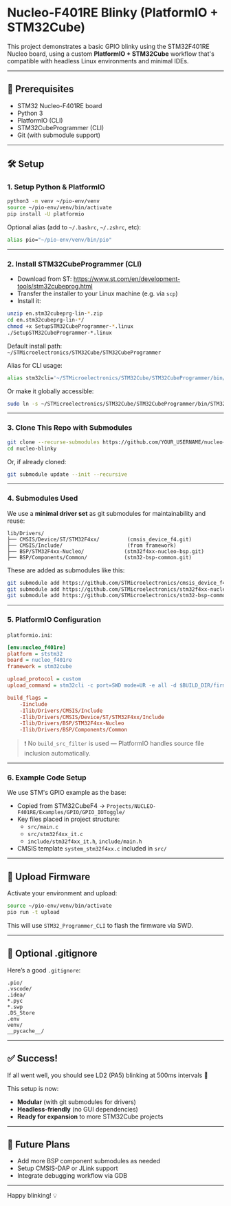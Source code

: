 # Nucleo-F401RE Blinky (PlatformIO + STM32Cube)

This project demonstrates a basic GPIO blinky using the STM32F401RE Nucleo board, using a custom **PlatformIO + STM32Cube** workflow that's compatible with headless Linux environments and minimal IDEs.

---

## 🧰 Prerequisites

- STM32 Nucleo-F401RE board
- Python 3
- PlatformIO (CLI)
- STM32CubeProgrammer (CLI)
- Git (with submodule support)

---

## 🛠️ Setup

### 1. Setup Python & PlatformIO

```bash
python3 -m venv ~/pio-env/venv
source ~/pio-env/venv/bin/activate
pip install -U platformio
```

Optional alias (add to `~/.bashrc`, `~/.zshrc`, etc):

```bash
alias pio="~/pio-env/venv/bin/pio"
```

---

### 2. Install STM32CubeProgrammer (CLI)

- Download from ST: https://www.st.com/en/development-tools/stm32cubeprog.html
- Transfer the installer to your Linux machine (e.g. via `scp`)
- Install it:

```bash
unzip en.stm32cubeprg-lin-*.zip
cd en.stm32cubeprg-lin-*/
chmod +x SetupSTM32CubeProgrammer-*.linux
./SetupSTM32CubeProgrammer-*.linux
```

Default install path:  
`~/STMicroelectronics/STM32Cube/STM32CubeProgrammer`

Alias for CLI usage:

```bash
alias stm32cli='~/STMicroelectronics/STM32Cube/STM32CubeProgrammer/bin/STM32_Programmer_CLI'
```

Or make it globally accessible:

```bash
sudo ln -s ~/STMicroelectronics/STM32Cube/STM32CubeProgrammer/bin/STM32_Programmer_CLI /usr/local/bin/stm32cli
```

---

### 3. Clone This Repo with Submodules

```bash
git clone --recurse-submodules https://github.com/YOUR_USERNAME/nucleo-blinky.git
cd nucleo-blinky
```

Or, if already cloned:

```bash
git submodule update --init --recursive
```

---

### 4. Submodules Used

We use a **minimal driver set** as git submodules for maintainability and reuse:

```text
lib/Drivers/
├── CMSIS/Device/ST/STM32F4xx/         (cmsis_device_f4.git)
├── CMSIS/Include/                     (from framework)
├── BSP/STM32F4xx-Nucleo/             (stm32f4xx-nucleo-bsp.git)
├── BSP/Components/Common/            (stm32-bsp-common.git)
```

These are added as submodules like this:

```bash
git submodule add https://github.com/STMicroelectronics/cmsis_device_f4.git lib/Drivers/CMSIS/Device/ST/STM32F4xx
git submodule add https://github.com/STMicroelectronics/stm32f4xx-nucleo-bsp.git lib/Drivers/BSP/STM32F4xx-Nucleo
git submodule add https://github.com/STMicroelectronics/stm32-bsp-common.git lib/Drivers/BSP/Components/Common
```

---

### 5. PlatformIO Configuration

`platformio.ini`:

```ini
[env:nucleo_f401re]
platform = ststm32
board = nucleo_f401re
framework = stm32cube

upload_protocol = custom
upload_command = stm32cli -c port=SWD mode=UR -e all -d $BUILD_DIR/firmware.elf -v -rst

build_flags =
    -Iinclude
    -Ilib/Drivers/CMSIS/Include
    -Ilib/Drivers/CMSIS/Device/ST/STM32F4xx/Include
    -Ilib/Drivers/BSP/STM32F4xx-Nucleo
    -Ilib/Drivers/BSP/Components/Common
```

> ❗ No `build_src_filter` is used — PlatformIO handles source file inclusion automatically.

---

### 6. Example Code Setup

We use STM's GPIO example as the base:

- Copied from STM32CubeF4 → `Projects/NUCLEO-F401RE/Examples/GPIO/GPIO_IOToggle/`
- Key files placed in project structure:
  - `src/main.c`
  - `src/stm32f4xx_it.c`
  - `include/stm32f4xx_it.h`, `include/main.h`
- CMSIS template `system_stm32f4xx.c` included in `src/`

---

## 🚀 Upload Firmware

Activate your environment and upload:

```bash
source ~/pio-env/venv/bin/activate
pio run -t upload
```

This will use `STM32_Programmer_CLI` to flash the firmware via SWD.

---

## 🧼 Optional .gitignore

Here’s a good `.gitignore`:

```
.pio/
.vscode/
.idea/
*.pyc
*.swp
.DS_Store
.env
venv/
__pycache__/
```

---

## ✅ Success!

If all went well, you should see LD2 (PA5) blinking at 500ms intervals 🎉

This setup is now:
- **Modular** (with git submodules for drivers)
- **Headless-friendly** (no GUI dependencies)
- **Ready for expansion** to more STM32Cube projects

---

## 📌 Future Plans

- Add more BSP component submodules as needed
- Setup CMSIS-DAP or JLink support
- Integrate debugging workflow via GDB

---

Happy blinking! 💡
